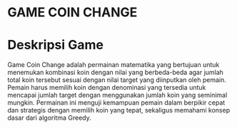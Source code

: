 # GAME COIN CHANGE
# Deskripsi Game
Game Coin Change adalah permainan matematika yang bertujuan untuk menemukan kombinasi koin dengan nilai yang berbeda-beda agar jumlah total koin tersebut sesuai dengan nilai target yang diinputkan oleh pemain. Pemain harus memilih koin dengan denominasi yang tersedia untuk mencapai jumlah target dengan menggunakan jumlah koin yang seminimal mungkin. Permainan ini menguji kemampuan pemain dalam berpikir cepat dan strategis dengan memilih koin yang tepat, sekaligus memahami konsep dasar dari algoritma Greedy.
